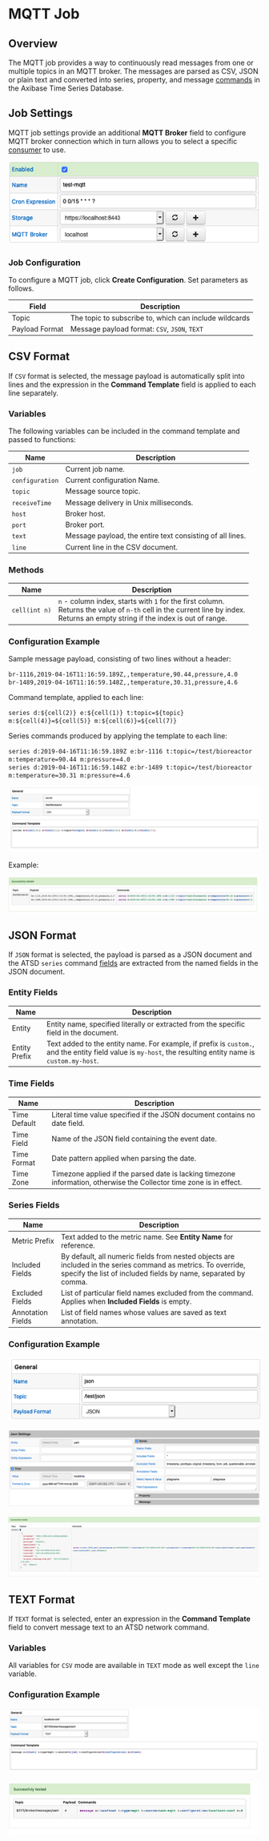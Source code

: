 # MQTT Job

## Overview

The MQTT job provides a way to continuously read messages from one or multiple topics in an MQTT broker. The messages are parsed as CSV, JSON or plain text and converted into series, property, and message [commands](https://axibase.com/docs/atsd/api/network/) in the Axibase Time Series Database.

## Job Settings

MQTT job settings provide an additional **MQTT Broker** field to configure MQTT broker connection which in turn allows you to select a specific [consumer](./mqtt-broker.md) to use.

![MQTT job settings](./images/mqtt_job_configuration.png)

### Job Configuration

To configure a MQTT job, click **Create Configuration**.
Set parameters as follows.

**Field** | **Description**
----- | -----------
Topic | The topic to subscribe to, which can include wildcards
Payload Format | Message payload format: `CSV`, `JSON`, `TEXT`

## CSV Format

If `CSV` format is selected, the message payload is automatically split into lines and the expression in the **Command Template** field is applied to each line separately.

### Variables

The following variables can be included in the command template and passed to functions:

**Name**| **Description**
---|---
`job` | Current job name.
`configuration` | Current configuration Name.
`topic` | Message source topic.
`receiveTime` | Message delivery in Unix milliseconds.
`host` | Broker host.
`port` | Broker port.
`text` | Message payload, the entire text consisting of all lines.
`line` | Current line in the CSV document.

### Methods

**Name**| **Description**
---|---
`cell(int n)` | `n` - column index, starts with `1` for the first column.<br>Returns the value of `n-th` cell in the current line by index.<br>Returns an empty string if the index is out of range.

### Configuration Example

Sample message payload, consisting of two lines without a header:

```
br-1116,2019-04-16T11:16:59.189Z,,temperature,90.44,pressure,4.0
br-1489,2019-04-16T11:16:59.148Z,,temperature,30.31,pressure,4.6
```

Command template, applied to each line:

```
series d:${cell(2)} e:${cell(1)} t:topic=${topic} m:${cell(4)}=${cell(5)} m:${cell(6)}=${cell(7)}
```

Series commands produced by applying the template to each line:

```
series d:2019-04-16T11:16:59.189Z e:br-1116 t:topic=/test/bioreactor m:temperature=90.44 m:pressure=4.0
series d:2019-04-16T11:16:59.148Z e:br-1489 t:topic=/test/bioreactor m:temperature=30.31 m:pressure=4.6
```

![](./images/mqtt_csv_configuration.png)

Example:

![](./images/mqtt_csv_tes_result.png)

## JSON Format

If `JSON` format is selected, the payload is parsed as a JSON document and the ATSD `series` command [fields](https://axibase.com/docs/atsd/api/network/series.html) are extracted from the named fields in the JSON document.

### Entity Fields

**Name** | **Description**
---| ---
Entity | Entity name, specified literally or extracted from the specific field in the document.
Entity Prefix | Text added to the entity name. For example, if prefix is `custom.`, and the entity field value is `my-host`, the resulting entity name is `custom.my-host`.

### Time Fields

**Name** | **Description**
---| ---
Time Default | Literal time value specified if the JSON document contains no date field.
Time Field   | Name of the JSON field containing the event date.
Time Format  | Date pattern applied when parsing the date.
Time Zone    | Timezone applied if the parsed date is lacking timezone information, otherwise the Collector time zone is in effect.

### Series Fields

**Name** | **Description**
--- | ---
Metric Prefix | Text added to the metric name. See **Entity Name** for reference.
Included Fields | By default, all numeric fields from nested objects are included in the series command as metrics. To override, specify the list of included fields by name, separated by comma.
Excluded Fields | List of particular field names excluded from the command. Applies when **Included Fields** is empty.
Annotation Fields | List of field names whose values are saved as text annotation.

### Configuration Example

![MQTT Configuration Example](./images/mqtt_configuration_json.png)

![MQTT JSON mapping settings](./images/kafka_json_mapping_settings.png)

![](./images/mqtt_json_mapping_result.png)


## TEXT Format

If `TEXT` format is selected, enter an expression in the **Command Template** field to convert message text to an ATSD network command.

### Variables

All variables for `CSV` mode are available in `TEXT` mode as well except the `line` variable.

### Configuration Example

![](./images/mqtt_text_configuration.png)

![](./images/mqtt_text_mapping_result.png)

